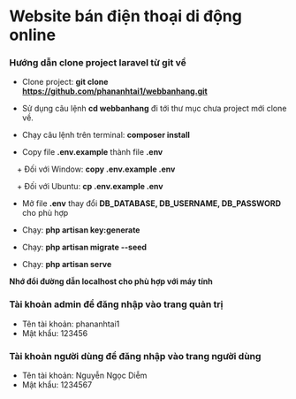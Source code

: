 # Website bán điện thoại di động online
### Hướng dẫn clone project laravel từ git về
- Clone project: **git clone https://github.com/phananhtai1/webbanhang.git**

- Sử dụng câu lệnh **cd webbanhang** đi tới thư mục chưa project mới clone về.

- Chạy câu lệnh trên terminal: **composer install**

- Copy file **.env.example** thành file **.env**

 + Đối với Window: **copy .env.example .env**

 + Đối với Ubuntu: **cp .env.example .env**

- Mở file **.env** thay đổi **DB_DATABASE, DB_USERNAME, DB_PASSWORD** cho phù hợp

- Chạy: **php artisan key:generate**

- Chạy: **php artisan migrate --seed**

- Chạy: **php artisan serve**

**Nhớ đổi đường dẫn localhost cho phù hợp với máy tính**

### Tài khoản admin để đăng nhập vào trang quản trị
- Tên tài khoản: phananhtai1
- Mật khẩu: 123456

### Tài khoản người dùng để đăng nhập vào trang người dùng
- Tên tài khoản: Nguyễn Ngọc Diễm
- Mật khẩu: 1234567
